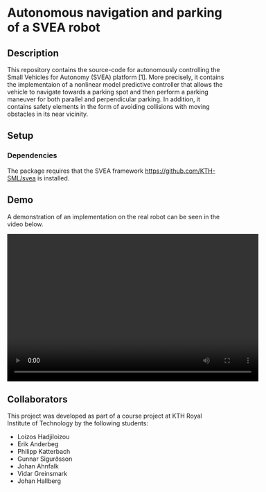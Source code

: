 # Autonomous navigation and parking of a SVEA robot

## Description

This repository contains the source-code for autonomously controlling the Small Vehicles for Autonomy (SVEA) platform [1]. More precisely, it contains the implementaion of a nonlinear model predictive controller that allows the vehicle to navigate towards a parking spot and then perform a parking maneuver for both parallel and perpendicular parking. In addition, it contains safety elements in the form of avoiding collisions with moving obstacles in its near vicinity.


## Setup

### Dependencies

The package requires that the SVEA framework https://github.com/KTH-SML/svea is installed.

## Demo

A demonstration of an implementation on the real robot can be seen in the video below.


<video width="580" height="340" controls>
  <source src="https://github.com/loizoshad/svea_mpc/blob/main/demo/parallel.mp4" type="video/mp4">
  Your browser does not support the video tag.
</video>


## Collaborators

This project was developed as part of a course project at KTH Royal Institute of Technology by the following students:

* Loizos Hadjiloizou
* Erik Anderbeg
* Philipp Katterbach
* Gunnar Sigurðsson
* Johan Ahnfalk
* Vidar Greinsmark
* Johan Hallberg
